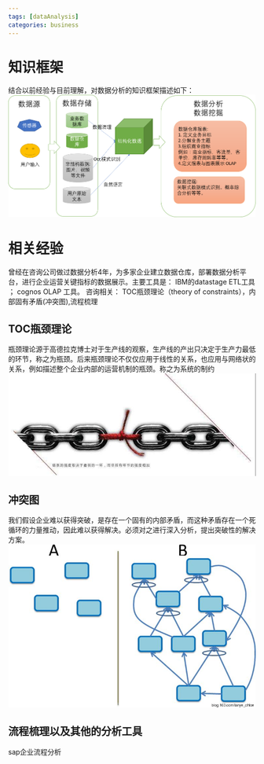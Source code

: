 ```yaml
---
tags: [dataAnalysis]
categories: business 	
---
```

# 知识框架
结合以前经验与目前理解，对数据分析的知识框架描述如下：
![data-analysis-framework](/assets/img/data_analysis1.png)

# 相关经验
曾经在咨询公司做过数据分析4年，为多家企业建立数据仓库，部署数据分析平台，进行企业运营关键指标的数据展示。主要工具是： IBM的datastage ETL工具 ； cognos OLAP 工具。
咨询相关： TOC瓶颈理论（theory of constraints），内部固有矛盾(冲突图),流程梳理
## TOC瓶颈理论
瓶颈理论源于高德拉克博士对于生产线的观察，生产线的产出只决定于生产力最低的环节，称之为瓶颈。后来瓶颈理论不仅仅应用于线性的关系，也应用与网络状的关系，例如描述整个企业内部的运营机制的瓶颈。称之为系统的制约
![toc_bottleneck](/assets/img/toc_bottleneck1.jpg)
## 冲突图
我们假设企业难以获得突破，是存在一个固有的内部矛盾，而这种矛盾存在一个死循环的力量推动，因此难以获得解决。必须对之进行深入分析，提出突破性的解决方案。
![toc_conflict](/assets/img/toc_conflict1.jpg)
## 流程梳理以及其他的分析工具
sap企业流程分析


